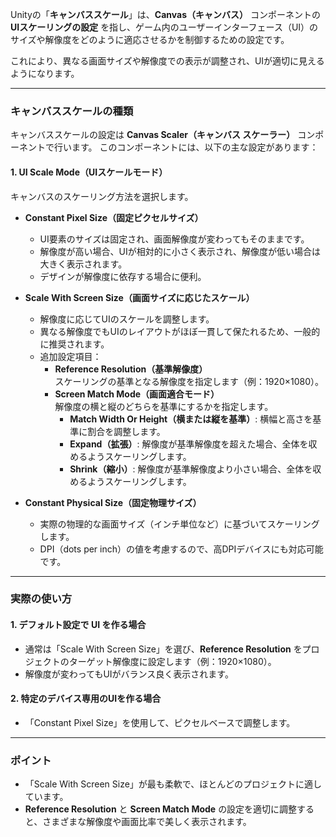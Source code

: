Unityの「**キャンバススケール**」は、**Canvas（キャンバス）** コンポーネントの **UIスケーリングの設定** を指し、ゲーム内のユーザーインターフェース（UI）のサイズや解像度をどのように適応させるかを制御するための設定です。

これにより、異なる画面サイズや解像度での表示が調整され、UIが適切に見えるようになります。

---

### **キャンバススケールの種類**
キャンバススケールの設定は **Canvas Scaler（キャンバス スケーラー）** コンポーネントで行います。
このコンポーネントには、以下の主な設定があります：

#### **1. UI Scale Mode（UIスケールモード）**
キャンバスのスケーリング方法を選択します。

- **Constant Pixel Size（固定ピクセルサイズ）**  
  - UI要素のサイズは固定され、画面解像度が変わってもそのままです。  
  - 解像度が高い場合、UIが相対的に小さく表示され、解像度が低い場合は大きく表示されます。  
  - デザインが解像度に依存する場合に便利。

- **Scale With Screen Size（画面サイズに応じたスケール）**  
  - 解像度に応じてUIのスケールを調整します。  
  - 異なる解像度でもUIのレイアウトがほぼ一貫して保たれるため、一般的に推奨されます。  
  - 追加設定項目：
    - **Reference Resolution（基準解像度）**  
      スケーリングの基準となる解像度を指定します（例：1920×1080）。  
    - **Screen Match Mode（画面適合モード）**  
      解像度の横と縦のどちらを基準にするかを指定します。
      - **Match Width Or Height（横または縦を基準）**: 横幅と高さを基準に割合を調整します。
      - **Expand（拡張）**: 解像度が基準解像度を超えた場合、全体を収めるようスケーリングします。
      - **Shrink（縮小）**: 解像度が基準解像度より小さい場合、全体を収めるようスケーリングします。

- **Constant Physical Size（固定物理サイズ）**  
  - 実際の物理的な画面サイズ（インチ単位など）に基づいてスケーリングします。  
  - DPI（dots per inch）の値を考慮するので、高DPIデバイスにも対応可能です。

---

### **実際の使い方**
#### **1. デフォルト設定で UI を作る場合**
- 通常は「Scale With Screen Size」を選び、**Reference Resolution** をプロジェクトのターゲット解像度に設定します（例：1920×1080）。  
- 解像度が変わってもUIがバランス良く表示されます。

#### **2. 特定のデバイス専用のUIを作る場合**
- 「Constant Pixel Size」を使用して、ピクセルベースで調整します。

---

### **ポイント**
- 「Scale With Screen Size」が最も柔軟で、ほとんどのプロジェクトに適しています。
- **Reference Resolution** と **Screen Match Mode** の設定を適切に調整すると、さまざまな解像度や画面比率で美しく表示されます。

